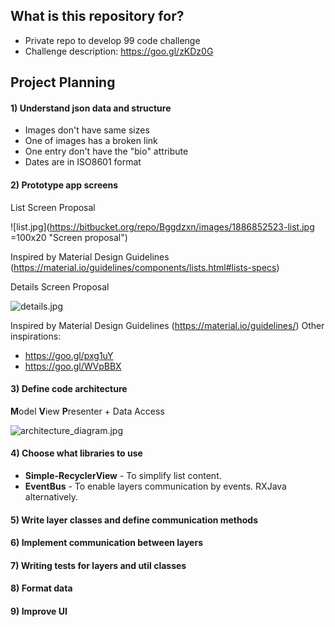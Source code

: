 ## What is this repository for? ##

* Private repo to develop 99 code challenge
* Challenge description: https://goo.gl/zKDz0G

## Project Planning ##

#### 1) Understand json data and structure ####
* Images don't have same sizes
* One of images has a broken link
* One entry don't have the "bio" attribute
* Dates are in ISO8601 format

#### 2) Prototype app screens ####
List Screen Proposal

![list.jpg](https://bitbucket.org/repo/Bggdzxn/images/1886852523-list.jpg =100x20 "Screen proposal")


Inspired by Material Design Guidelines (https://material.io/guidelines/components/lists.html#lists-specs)


Details Screen Proposal

![details.jpg](https://bitbucket.org/repo/Bggdzxn/images/1467426949-details.jpg)

Inspired by Material Design Guidelines (https://material.io/guidelines/)
Other inspirations:
* https://goo.gl/pxg1uY
* https://goo.gl/WVpBBX


#### 3) Define code architecture ####
**M**odel  **V**iew  **P**resenter + Data Access

![architecture_diagram.jpg](https://bitbucket.org/repo/Bggdzxn/images/3527184124-architecture_diagram.jpg)


#### 4) Choose what libraries to use ####
* **Simple-RecyclerView** - To simplify list content.
* **EventBus** - To enable layers communication by events. RXJava alternatively.



#### 5) Write layer classes and define communication methods ####
#### 6) Implement communication between layers ####
#### 7) Writing tests for layers and util classes ####
#### 8) Format data ####
#### 9) Improve UI ####